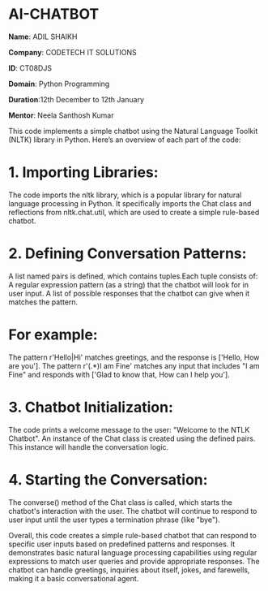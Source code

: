 # AI-CHATBOT

**Name**: ADIL SHAIKH

**Company**: CODETECH IT SOLUTIONS

**ID**: CT08DJS

**Domain**: Python Programming

**Duration**:12th December to 12th January

**Mentor**: Neela Santhosh Kumar

This code implements a simple chatbot using the Natural Language Toolkit (NLTK) library in Python. 
Here’s an overview of each part of the code:

# 1. Importing Libraries:

The code imports the nltk library, which is a popular library for natural language processing in Python.
It specifically imports the Chat class and reflections from nltk.chat.util, which are used to create a simple rule-based chatbot.

# 2. Defining Conversation Patterns:

A list named pairs is defined, which contains tuples.Each tuple consists of:
A regular expression pattern (as a string) that the chatbot will look for in user input.
A list of possible responses that the chatbot can give when it matches the pattern.

# For example:

The pattern r'Hello|Hi' matches greetings, and the response is ['Hello, How are you'].
The pattern r'(.*)I am Fine' matches any input that includes "I am Fine" and responds with ['Glad to know that, How can I help you'].

# 3. Chatbot Initialization:

The code prints a welcome message to the user: "Welcome to the NTLK Chatbot".
An instance of the Chat class is created using the defined pairs. This instance will handle the conversation logic.

# 4. Starting the Conversation:

The converse() method of the Chat class is called, which starts the chatbot's interaction with the user.
The chatbot will continue to respond to user input until the user types a termination phrase (like "bye").

Overall, this code creates a simple rule-based chatbot that can respond to specific user inputs based on predefined patterns and responses.
It demonstrates basic natural language processing capabilities using regular expressions to match user queries and provide appropriate responses.
The chatbot can handle greetings, inquiries about itself, jokes, and farewells, making it a basic conversational agent.
